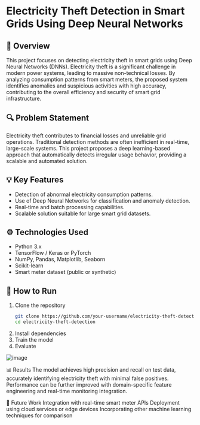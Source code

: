 # Electricity Theft Detection in Smart Grids Using Deep Neural Networks

## 📌 Overview
This project focuses on detecting electricity theft in smart grids using Deep Neural Networks (DNNs). Electricity theft is a significant challenge in modern power systems, 
leading to massive non-technical losses. By analyzing consumption patterns from smart meters, the proposed system identifies anomalies and suspicious activities with high 
accuracy, contributing to the overall efficiency and security of smart grid infrastructure.

## 🔍 Problem Statement
Electricity theft contributes to financial losses and unreliable grid operations. Traditional detection methods are often inefficient in real-time, large-scale systems.
This project proposes a deep learning-based approach that automatically detects irregular usage behavior, providing a scalable and automated solution.

## 💡 Key Features
- Detection of abnormal electricity consumption patterns.
- Use of Deep Neural Networks for classification and anomaly detection.
- Real-time and batch processing capabilities.
- Scalable solution suitable for large smart grid datasets.

## ⚙️ Technologies Used
- Python 3.x  
- TensorFlow / Keras or PyTorch  
- NumPy, Pandas, Matplotlib, Seaborn  
- Scikit-learn  
- Smart meter dataset (public or synthetic)

## 🚀 How to Run
1. Clone the repository  
   ```bash
   git clone https://github.com/your-username/electricity-theft-detection.git
   cd electricity-theft-detection

2. Install dependencies
3. Train the model
4. Evaluate

![image](https://github.com/user-attachments/assets/f903060f-4da1-4dc2-9def-80f051f93832)

   
📊 Results
The model achieves high precision and recall on test data, accurately identifying electricity theft with minimal false positives. Performance can be further improved
with domain-specific feature engineering and real-time monitoring integration.

📌 Future Work
Integration with real-time smart meter APIs
Deployment using cloud services or edge devices
Incorporating other machine learning techniques for comparison

